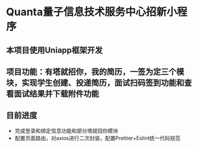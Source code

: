 # Quanta量子信息技术服务中心招新小程序
## 本项目使用Uniapp框架开发
## 项目功能：有塔就招你，我的简历，一签为定三个模块，实现学生创建、投递简历，面试扫码签到功能和查看面试结果并下载附件功能
## 目前进度
* 完成登录和绑定信息功能和部分塔就招你模块
* 配置页面路由，对axios进行二次封装，配置Prettier+Eslint统一代码规范
